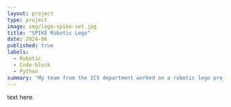 ```yaml
---
layout: project
type: project
image: img/lego-spike-set.jpg
title: "SPIKE Robotic Lego"
date: 2024-06
published: true
labels:
  - Robotic
  - Code-block
  - Python
summary: "My team from the ICS department worked on a robotic lego project for elementary students, that was visiting UH Manoā to engage with."
---
```

text here.
